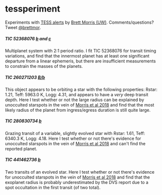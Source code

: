# tessperiment

Experiments with [TESS alerts](https://archive.stsci.edu/prepds/tess-data-alerts/) by [Brett Morris (UW)](http://brettmorr.is). Comments/questions? Tweet [@brettmor](https://twitter.com/brettmor).

##### TIC 52368076 [b](https://archive.stsci.edu/hlsps/tess-data-alerts/hlsp_tess-data-alerts_tess_phot_00052368076-s01s02-01_tess_v1_dvs.pdf) and [c](https://archive.stsci.edu/hlsps/tess-data-alerts/hlsp_tess-data-alerts_tess_phot_00052368076-s01s02-02_tess_v1_dvs.pdf)

Multiplanet system with 2:1 period ratio. I fit TIC 52368076 for transit timing variations, and find that the innermost planet has at least one significant departure from a linear ephemeris, but there are insufficient measurements to constrain the masses of the planets. 

##### TIC 260271203 [B/b](https://archive.stsci.edu/hlsps/tess-data-alerts/hlsp_tess-data-alerts_tess_phot_00260271203-s01s02-01_tess_v1_dvs.pdf)

This object appears to be orbiting a star with the following properties: Rstar: 1.21, Teff: 5963.0 K, Logg: 4.31, and appears to have a *very* deep transit depth. Here I test whether or not the large radius can be explained by unocculted starspots in the vein of [Morris et al 2018](http://adsabs.harvard.edu/abs/2018AJ....156...91M) and find that the most likely radius of the planet from ingress/egress duration is still quite large. 

##### TIC 280830734 [b](https://archive.stsci.edu/hlsps/tess-data-alerts/hlsp_tess-data-alerts_tess_phot_00280830734-s01s02-01_tess_v1_dvs.pdf)

Grazing transit of a variable, slightly evolved star with Rstar: 1.61, Teff: 6340.3 K, Logg: 4.18. Here I test whether or not there's evidence for unocculted starspots in the vein of [Morris et al 2018](http://adsabs.harvard.edu/abs/2018AJ....156...91M) and can't find the reported planet.

##### TIC 441462736 [b](https://archive.stsci.edu/hlsps/tess-data-alerts/hlsp_tess-data-alerts_tess_phot_00441462736-s02-01_tess_v1_dvs.pdf)

Two transits of an evolved star. Here I test whether or not there's evidence for unocculted starspots in the vein of [Morris et al 2018](http://adsabs.harvard.edu/abs/2018AJ....156...91M) and find that the exoplanet radius is probably underestimated by the DVS report due to a spot occultation in the first transit (of two total).